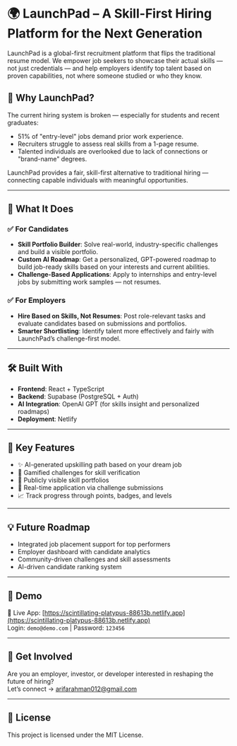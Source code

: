 # 🌍 LaunchPad – A Skill-First Hiring Platform for the Next Generation

LaunchPad is a global-first recruitment platform that flips the traditional resume model. We empower job seekers to showcase their actual skills — not just credentials — and help employers identify top talent based on proven capabilities, not where someone studied or who they know.

## 🚀 Why LaunchPad?

The current hiring system is broken — especially for students and recent graduates:

- 51% of "entry-level" jobs demand prior work experience.
- Recruiters struggle to assess real skills from a 1-page resume.
- Talented individuals are overlooked due to lack of connections or "brand-name" degrees.

LaunchPad provides a fair, skill-first alternative to traditional hiring — connecting capable individuals with meaningful opportunities.

---

## 🧠 What It Does

### ✅ For Candidates
- **Skill Portfolio Builder**: Solve real-world, industry-specific challenges and build a visible portfolio.
- **Custom AI Roadmap**: Get a personalized, GPT-powered roadmap to build job-ready skills based on your interests and current abilities.
- **Challenge-Based Applications**: Apply to internships and entry-level jobs by submitting work samples — not resumes.

### ✅ For Employers
- **Hire Based on Skills, Not Resumes**: Post role-relevant tasks and evaluate candidates based on submissions and portfolios.
- **Smarter Shortlisting**: Identify talent more effectively and fairly with LaunchPad’s challenge-first model.

---

## 🛠️ Built With

- **Frontend**: React + TypeScript
- **Backend**: Supabase (PostgreSQL + Auth)
- **AI Integration**: OpenAI GPT (for skills insight and personalized roadmaps)
- **Deployment**: Netlify

---

## 🌟 Key Features

- ✨ AI-generated upskilling path based on your dream job
- 🎯 Gamified challenges for skill verification
- 📂 Publicly visible skill portfolios
- 🧪 Real-time application via challenge submissions
- 📈 Track progress through points, badges, and levels

---

## 💡 Future Roadmap

- Integrated job placement support for top performers
- Employer dashboard with candidate analytics
- Community-driven challenges and skill assessments
- AI-driven candidate ranking system

---

## 📸 Demo

🔗 Live App: [https://scintillating-platypus-88613b.netlify.app](https://scintillating-platypus-88613b.netlify.app)  
Login: `demo@demo.com` | Password: `123456`

---

## 🤝 Get Involved

Are you an employer, investor, or developer interested in reshaping the future of hiring?  
Let’s connect → [arifarahman012@gmail.com](mailto:arifarahman012@gmail.com)

---

## 📄 License

This project is licensed under the MIT License.

